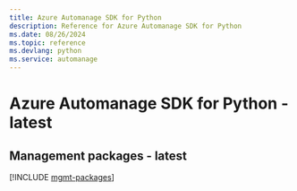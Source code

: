 ```yaml
---
title: Azure Automanage SDK for Python
description: Reference for Azure Automanage SDK for Python
ms.date: 08/26/2024
ms.topic: reference
ms.devlang: python
ms.service: automanage
---
```

# Azure Automanage SDK for Python - latest

## Management packages - latest
[!INCLUDE [mgmt-packages](automanage-mgmt-index.md)]